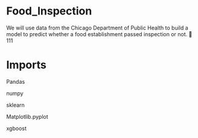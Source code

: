 # Food_Inspection

We will use data from the Chicago Department of Public Health to build a model to predict whether a food establishment passed inspection or not. 🥘111

# Imports

Pandas

numpy

sklearn

Matplotlib.pyplot

xgboost
